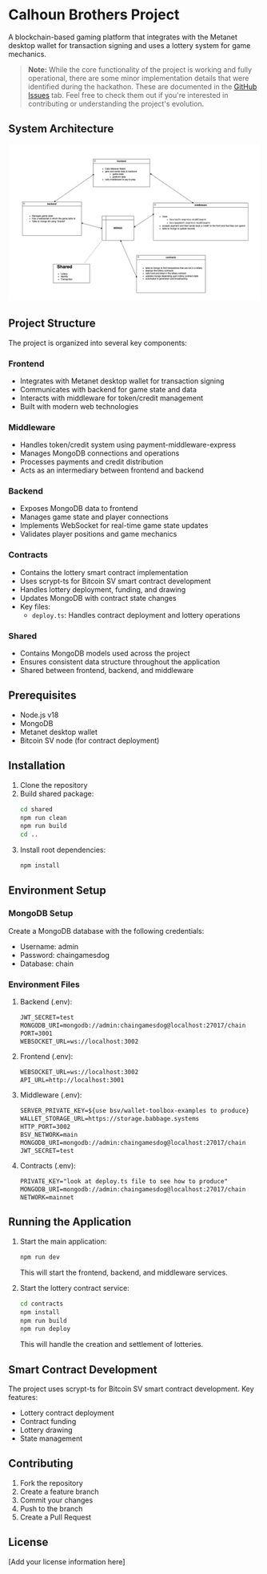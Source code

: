 # Calhoun Brothers Project

A blockchain-based gaming platform that integrates with the Metanet desktop wallet for transaction signing and uses a lottery system for game mechanics.

> **Note:** While the core functionality of the project is working and fully operational, there are some minor implementation details that were identified during the hackathon. These are documented in the [GitHub Issues](https://github.com/your-username/Calhoun-Brothers/issues) tab. Feel free to check them out if you're interested in contributing or understanding the project's evolution.

## System Architecture

![System Architecture](docs/images/diagram.png)

## Project Structure

The project is organized into several key components:

### Frontend
- Integrates with Metanet desktop wallet for transaction signing
- Communicates with backend for game state and data
- Interacts with middleware for token/credit management
- Built with modern web technologies

### Middleware
- Handles token/credit system using payment-middleware-express
- Manages MongoDB connections and operations
- Processes payments and credit distribution
- Acts as an intermediary between frontend and backend

### Backend
- Exposes MongoDB data to frontend
- Manages game state and player connections
- Implements WebSocket for real-time game state updates
- Validates player positions and game mechanics

### Contracts
- Contains the lottery smart contract implementation
- Uses scrypt-ts for Bitcoin SV smart contract development
- Handles lottery deployment, funding, and drawing
- Updates MongoDB with contract state changes
- Key files:
  - `deploy.ts`: Handles contract deployment and lottery operations

### Shared
- Contains MongoDB models used across the project
- Ensures consistent data structure throughout the application
- Shared between frontend, backend, and middleware

## Prerequisites

- Node.js v18
- MongoDB
- Metanet desktop wallet
- Bitcoin SV node (for contract deployment)

## Installation

1. Clone the repository
2. Build shared package:
   ```bash
   cd shared
   npm run clean
   npm run build
   cd ..
   ```
3. Install root dependencies:
   ```bash
   npm install
   ```

## Environment Setup

### MongoDB Setup
Create a MongoDB database with the following credentials:
- Username: admin
- Password: chaingamesdog
- Database: chain

### Environment Files

1. Backend (.env):
   ```
   JWT_SECRET=test
   MONGODB_URI=mongodb://admin:chaingamesdog@localhost:27017/chain
   PORT=3001
   WEBSOCKET_URL=ws://localhost:3002
   ```

2. Frontend (.env):
   ```
   WEBSOCKET_URL=ws://localhost:3002
   API_URL=http://localhost:3001
   ```

3. Middleware (.env):
   ```
   SERVER_PRIVATE_KEY=${use bsv/wallet-toolbox-examples to produce}
   WALLET_STORAGE_URL=https://storage.babbage.systems
   HTTP_PORT=3002
   BSV_NETWORK=main
   MONGODB_URI=mongodb://admin:chaingamesdog@localhost:27017/chain
   JWT_SECRET=test
   ```

4. Contracts (.env):
   ```
   PRIVATE_KEY="look at deploy.ts file to see how to produce"
   MONGODB_URI=mongodb://admin:chaingamesdog@localhost:27017/chain
   NETWORK=mainnet
   ```

## Running the Application

1. Start the main application:
   ```bash
   npm run dev
   ```
   This will start the frontend, backend, and middleware services.

2. Start the lottery contract service:
   ```bash
   cd contracts
   npm install
   npm run build
   npm run deploy
   ```
   This will handle the creation and settlement of lotteries.

## Smart Contract Development

The project uses scrypt-ts for Bitcoin SV smart contract development. Key features:

- Lottery contract deployment
- Contract funding
- Lottery drawing
- State management

## Contributing

1. Fork the repository
2. Create a feature branch
3. Commit your changes
4. Push to the branch
5. Create a Pull Request

## License

[Add your license information here] 